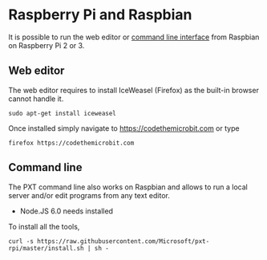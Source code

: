 # Raspberry Pi and Raspbian

It is possible to run the web editor or [command line interface](/cli) from Raspbian on Raspberry Pi 2 or 3.

## Web editor

The web editor requires to install IceWeasel (Firefox) as the built-in browser cannot handle it.

```
sudo apt-get install iceweasel
```

Once installed simply navigate to https://codethemicrobit.com or type

```
firefox https://codethemicrobit.com
``` 

## Command line

The PXT command line also works on Raspbian and allows to run a local server and/or edit programs from any text editor.

* Node.JS 6.0 needs installed

To install all the tools, 

```
curl -s https://raw.githubusercontent.com/Microsoft/pxt-rpi/master/install.sh | sh -
```